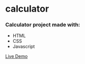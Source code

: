 # calculator
<h3>Calculator project made with:</h3>
 <ul>
    <li>HTML</li>
    <li>CSS</li>
    <li>Javascript</li>
 </ul>

<a class="README-link" href="https://lionelroy.github.io/calculator/">Live Demo</a>
